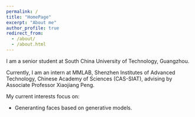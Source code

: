 ```yaml
---
permalink: /
title: "HomePage"
excerpt: "About me"
author_profile: true
redirect_from: 
  - /about/
  - /about.html
---
```


I am a senior student at South China University of Technology, Guangzhou.

Currently, I am an intern  at MMLAB, Shenzhen Institutes of Advanced Technology, Chinese Academy of Sciences (CAS-SIAT), advising by Associate Professor Xiaojiang Peng. 

My current interests focus on:  
  * Generanting faces based on generative models.

